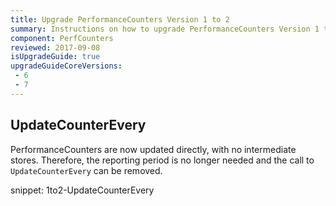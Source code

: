 ```yaml
---
title: Upgrade PerformanceCounters Version 1 to 2
summary: Instructions on how to upgrade PerformanceCounters Version 1 to 2.
component: PerfCounters
reviewed: 2017-09-08
isUpgradeGuide: true
upgradeGuideCoreVersions:
 - 6
 - 7
---
```



## UpdateCounterEvery

PerformanceCounters are now updated directly, with no intermediate stores. Therefore, the reporting period is no longer needed and the call to `UpdateCounterEvery` can be removed.

snippet: 1to2-UpdateCounterEvery